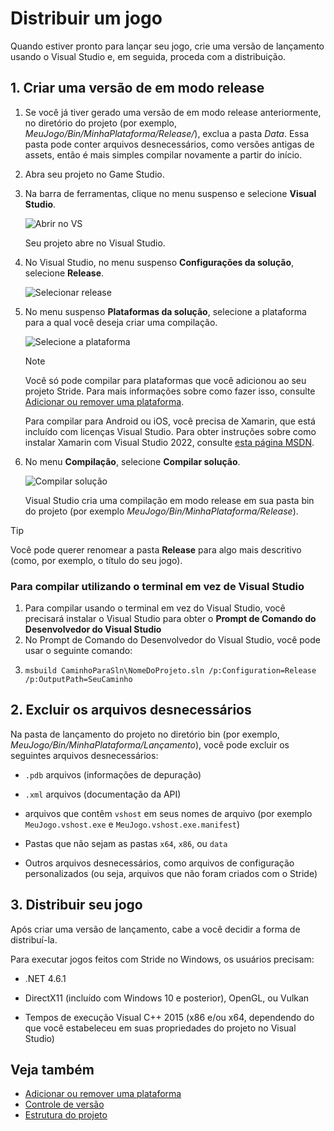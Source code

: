 # Distribuir um jogo

Quando estiver pronto para lançar seu jogo, crie uma versão de lançamento usando o Visual Studio e, em seguida, proceda com a distribuição.

## 1. Criar uma versão de em modo release

1. Se você já tiver gerado uma versão de em modo release anteriormente, no diretório do projeto (por exemplo, *MeuJogo/Bin/MinhaPlataforma/Release/*), exclua a pasta *Data*. Essa pasta pode conter arquivos desnecessários, como versões antigas de assets, então é mais simples compilar novamente a partir do início.

2. Abra seu projeto no Game Studio.

3. Na barra de ferramentas, clique no menu suspenso e selecione **Visual Studio**.

   ![Abrir no VS](media/open-in-visual-studio.png)

   Seu projeto abre no Visual Studio.

4. No Visual Studio, no menu suspenso **Configurações da solução**, selecione **Release**.

   ![Selecionar release](media/select-release.png)

5. No menu suspenso **Plataformas da solução**, selecione a plataforma para a qual você deseja criar uma compilação.

   ![Selecione a plataforma](media/select-platform.png)

   > [!Note]
   >
   > Você só pode compilar para plataformas que você adicionou ao seu projeto Stride. Para mais informações sobre como fazer isso, consulte [Adicionar ou remover uma plataforma](../platforms/add-or-remove-a-platform.md).
   >
   > Para compilar para Android ou iOS, você precisa de Xamarin, que está incluído com licenças Visual Studio. Para obter instruções sobre como instalar Xamarin com Visual Studio 2022, consulte [esta página MSDN](https://docs.microsoft.com/en-us/visualstudio/cross-platform/setup-and-install).

6. No menu **Compilação**, selecione **Compilar solução**.

   ![Compilar solução](media/build-solution.png)

   Visual Studio cria uma compilação em modo release em sua pasta bin do projeto (por exemplo *MeuJogo/Bin/MinhaPlataforma/Release*).

> [!Tip]
> Você pode querer renomear a pasta **Release** para algo mais descritivo (como, por exemplo, o título do seu jogo).

### Para compilar utilizando o terminal em vez de Visual Studio

1. Para compilar usando o terminal em vez do Visual Studio, você precisará instalar o Visual Studio para obter o **Prompt de Comando do Desenvolvedor do Visual Studio**
2. No Prompt de Comando do Desenvolvedor do Visual Studio, você pode usar o seguinte comando:
3. 
   ```console
   msbuild CaminhoParaSln\NomeDoProjeto.sln /p:Configuration=Release /p:OutputPath=SeuCaminho
   ```

## 2. Excluir os arquivos desnecessários

Na pasta de lançamento do projeto no diretório bin (por exemplo, *MeuJogo/Bin/MinhaPlataforma/Lançamento*), você pode excluir os seguintes arquivos desnecessários:

* `.pdb` arquivos (informações de depuração)

* `.xml` arquivos (documentação da API)

* arquivos que contêm `vshost` em seus nomes de arquivo (por exemplo `MeuJogo.vshost.exe` e `MeuJogo.vshost.exe.manifest`)

* Pastas que não sejam as pastas `x64`, `x86`, ou `data`

* Outros arquivos desnecessários, como arquivos de configuração personalizados (ou seja, arquivos que não foram criados com o Stride)

## 3. Distribuir seu jogo

Após criar uma versão de lançamento, cabe a você decidir a forma de distribuí-la.

Para executar jogos feitos com Stride no Windows, os usuários precisam:

* .NET 4.6.1

* DirectX11 (incluído com Windows 10 e posterior), OpenGL, ou Vulkan

* Tempos de execução Visual C++ 2015 (x86 e/ou x64, dependendo do que você estabeleceu em suas propriedades do projeto no Visual Studio)

## Veja também

* [Adicionar ou remover uma plataforma](../platforms/add-or-remove-a-platform.md)
* [Controle de versão](version-control.md)
* [Estrutura do projeto](project-structure.md)

